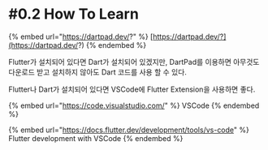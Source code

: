 # #0.2 How To Learn

{% embed url="https://dartpad.dev/?" %}
[https://dartpad.dev/?](https://dartpad.dev/?)
{% endembed %}

Flutter가 설치되어 있다면 Dart가 설치되어 있겠지만, DartPad를 이용하면 아무것도 다운로드 받고 설치하지 않아도 Dart 코드를 사용 할 수 있다.

Flutter나 Dart가 설치되어 있다면 VSCode에 Flutter Extension을 사용하면 좋다.

{% embed url="https://code.visualstudio.com/" %}
VSCode
{% endembed %}

{% embed url="https://docs.flutter.dev/development/tools/vs-code" %}
Flutter development with VSCode
{% endembed %}
